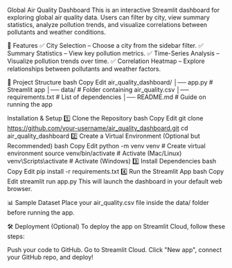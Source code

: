 Global Air Quality Dashboard
This is an interactive Streamlit dashboard for exploring global air quality data. Users can filter by city, view summary statistics, analyze pollution trends, and visualize correlations between pollutants and weather conditions.

🚀 Features
✅ City Selection – Choose a city from the sidebar filter.
✅ Summary Statistics – View key pollution metrics.
✅ Time-Series Analysis – Visualize pollution trends over time.
✅ Correlation Heatmap – Explore relationships between pollutants and weather factors.

📂 Project Structure
bash
Copy
Edit
air_quality_dashboard/
│── app.py              # Streamlit app
│── data/               # Folder containing air_quality.csv
│── requirements.txt    # List of dependencies
│── README.md           # Guide on running the app

 Installation & Setup
1️⃣ Clone the Repository
bash
Copy
Edit
git clone https://github.com/your-username/air_quality_dashboard.git
cd air_quality_dashboard
2️⃣ Create a Virtual Environment (Optional but Recommended)
bash
Copy
Edit
python -m venv venv  # Create virtual environment
source venv/bin/activate  # Activate (Mac/Linux)
venv\Scripts\activate  # Activate (Windows)
3️⃣ Install Dependencies
bash
Copy
Edit
pip install -r requirements.txt
4️⃣ Run the Streamlit App
bash
Copy
Edit
streamlit run app.py
This will launch the dashboard in your default web browser.

📊 Sample Dataset
Place your air_quality.csv file inside the data/ folder before running the app.

🛠️ Deployment (Optional)
To deploy the app on Streamlit Cloud, follow these steps:

Push your code to GitHub.
Go to Streamlit Cloud.
Click "New app", connect your GitHub repo, and deploy!
